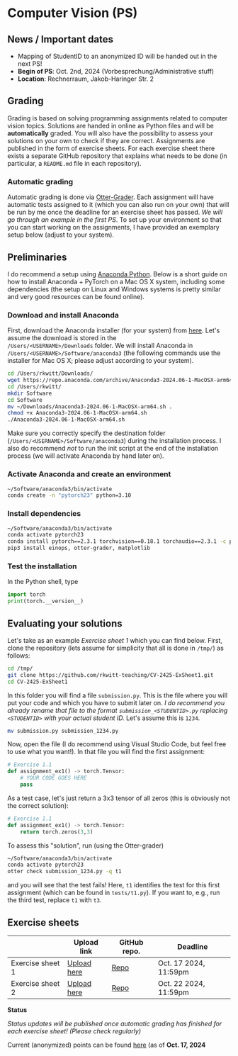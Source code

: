 # Computer Vision (PS)

## News / Important dates

- Mapping of StudentID to an anonymized ID will be handed out in the next PS!
- **Begin of PS**: Oct. 2nd, 2024 (Vorbesprechung/Administrative stuff)
- **Location**: Rechnerraum, Jakob-Haringer Str. 2

## Grading

Grading is based on solving programming assignments related to computer vision topics. 
Solutions are handed in online as Python files and will be **automatically** graded. You will also have the possibility to assess your solutions on your own to check if they are correct. 
Assignments are published in the form of exercise sheets. For each exercise sheet there exists a 
separate GitHub repository that explains what needs to be done (in particular, a `README.md` file in 
each repository).

### Automatic grading

Automatic grading is done via [Otter-Grader](https://otter-grader.readthedocs.io/en/latest/). Each assignment will have automatic tests assigned to it (which you can also run on your own) that will be run by me once the deadline for an exercise sheet has passed. *We will go through an example in the first PS*. To set up your environment so that you can start working on the assignments, I have provided an exemplary setup below (adjust to your system).

## Preliminaries

I do recommend a setup using [Anaconda Python](https://www.anaconda.com/products/individual). Below is a short guide on how to install Anaconda + PyTorch on a Mac OS X system, including some dependencies (the setup on Linux and Windows systems is pretty similar and very good resources can be found online).

### Download and install Anaconda

First, download the Anaconda installer (for your system) from [here](https://www.anaconda.com/products/individual). Let's assume the download is stored in the  
`/Users/<USERNAME>/Downloads` folder. We will install Anaconda in `/Users/<USERNAME>/Software/anaconda3` (the following commands use the installer for Mac OS X; please adjust according to your system).

```bash
cd /Users/rkwitt/Downloads/
wget https://repo.anaconda.com/archive/Anaconda3-2024.06-1-MacOSX-arm64.sh
cd /Users/rkwitt/
mkdir Software
cd Software
mv ~/Downloads/Anaconda3-2024.06-1-MacOSX-arm64.sh .
chmod +x Anaconda3-2024.06-1-MacOSX-arm64.sh
./Anaconda3-2024.06-1-MacOSX-arm64.sh
```

Make sure you correctly specify the destination folder (`/Users/<USERNAME>/Software/anaconda3`) during the installation process. I also do recommend *not* to run the init script at the end of the installation process (we will activate Anaconda by hand later on).

### Activate Anaconda and create an environment

```bash
~/Software/anaconda3/bin/activate
conda create -n "pytorch23" python=3.10
```

### Install dependencies

```bash
~/Software/anaconda3/bin/activate
conda activate pytorch23
conda install pytorch==2.3.1 torchvision==0.18.1 torchaudio==2.3.1 -c pytorch
pip3 install einops, otter-grader, matplotlib
```

### Test the installation

In the Python shell, type

```python
import torch
print(torch.__version__)
```

## Evaluating your solutions

Let's take as an example *Exercise sheet 1* which you can find below. First, clone the repository (lets assume for simplicity that all is done in `/tmp/`)
as follows:

```bash
cd /tmp/
git clone https://github.com/rkwitt-teaching/CV-2425-ExSheet1.git
cd CV-2425-ExSheet1
```

In this folder you will find a file `submission.py`. This is the file where you will put your code and which you have to submit later on. *I do recommend you already rename that file to the format `submission_<STUDENTID>.py` replacing `<STUDENTID>` with your actual student ID.* Let's assume this is `1234`.

```bash
mv submission.py submission_1234.py
```

Now, open the file (I do recommend using Visual Studio Code, but feel free to use what you want!). In that file you will find the first assignment:

```python
# Exercise 1.1
def assignment_ex1() -> torch.Tensor:
    # YOUR CODE GOES HERE
    pass
```

As a test case, let's just return a 3x3 tensor of all zeros (this is obviously not the correct solution):

```python
# Exercise 1.1
def assignment_ex1() -> torch.Tensor:
    return torch.zeros(3,3)
```

To assess this "solution", run (using the Otter-grader)

```bash
~/Software/anaconda3/bin/activate
conda activate pytorch23
otter check submission_1234.py -q t1 
```

and you will see that the test fails! Here, `t1` identifies the test for this first assignment (which can be found in `tests/t1.py`). If you want to, e.g., run the third test, replace `t1` with `t3`.

## Exercise sheets

|  | Upload link | GitHub repo. | Deadline |
|----------|----------|----------|---------|
| Exercise sheet 1    | [Upload here](https://plusacat-my.sharepoint.com/:f:/g/personal/roland_kwitt_plus_ac_at/Er6gH4qEOe5OgwCMIVe9KkQBjb4WuKWXwWa6wiG3BILN_w)    | [Repo](https://github.com/rkwitt-teaching/CV-2425-ExSheet1/tree/main)    | Oct. 17 2024, 11:59pm |
| Exercise sheet 2    | [Upload here](https://plusacat-my.sharepoint.com/:f:/g/personal/roland_kwitt_plus_ac_at/Ehr9cWjH1q1FrfU962BtoqABzNRCMFPLMuUGnWgCsl4JqA)    | [Repo](https://github.com/rkwitt-teaching/CV-2425-ExSheet2) | Oct. 22 2024, 11:59pm    |

**Status**

*Status updates will be published once automatic grading has finished for each exercise sheet! (Please check regularly)*

Current (anonymized) points can be found [here](StatusPoints.txt) (as of **Oct. 17, 2024**
